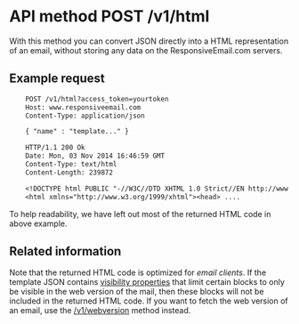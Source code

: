 # API method POST /v1/html

With this method you can convert JSON directly into a HTML representation of an
email, without storing any data on the ResponsiveEmail.com servers.

## Example request

````txt
    POST /v1/html?access_token=yourtoken
    Host: www.responsiveemail.com
    Content-Type: application/json

    { "name" : "template..." }

    HTTP/1.1 200 Ok
    Date: Mon, 03 Nov 2014 16:46:59 GMT
    Content-Type: text/html
    Content-Length: 239872

    <!DOCTYPE html PUBLIC "-//W3C//DTD XHTML 1.0 Strict//EN http://www.w3.org/TR/xhtml1/DTD/xhtml1-strict.dtd">
    <html xmlns="http://www.w3.org/1999/xhtml"><head> ....
````

To help readability, we have left out most of the returned HTML code in
above example.

## Related information

Note that the returned HTML code is optimized for *email clients*. If the
template JSON contains <a href="/support/json/property-visibility">visibility properties</a>
that limit certain blocks to only be visible in the web version of
the mail, then these blocks will not be included in the returned HTML
code. If you want to fetch the web version of an email, use the
<a href="/support/api/post-webversion">/v1/webversion</a> method
instead.
